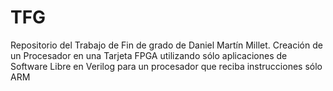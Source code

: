 # TFG
Repositorio del Trabajo de Fin de grado de Daniel Martín Millet. Creación de un Procesador en una Tarjeta FPGA utilizando sólo aplicaciones de Software Libre en Verilog para un procesador que reciba instrucciones sólo ARM
